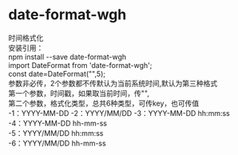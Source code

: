 # date-format-wgh
时间格式化</br>
安装引用：</br>
npm install --save date-format-wgh</br>
import DateFormat from 'date-format-wgh';</br>
const date=DateFormat("",5);</br>
参数非必传，2个参数都不传默认为当前系统时间,默认为第三种格式</br>
第一个参数，时间戳，如果取当前时间，传"",</br>
第二个参数，格式化类型，总共6种类型，可传key，也可传值</br>
-1：YYYY-MM-DD
-2：YYYY/MM/DD
-3：YYYY-MM-DD hh:mm:ss</br>
-4：YYYY-MM-DD hh-mm-ss</br>
-5：YYYY/MM/DD hh:mm:ss</br>
-6：YYYY/MM/DD hh-mm-ss</br>
